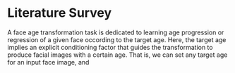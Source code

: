 # Literature Survey

A face age transformation task is dedicated to learning age progression or regression of a given face occording to the target age. Here, the target age implies an explicit conditioning factor that guides the transformation to produce facial images with a certain age. That is, we can set any target age for an input face image, and

